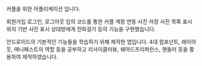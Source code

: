 커플을 위한 어플리케이션 입니다.

회원가입
로그인, 로그아웃
임의 코드를 통한 커플 계정 연동
사진 저장
사진 목록 표시
위치 기반 사진 표시
상대방에게 전화걸기
등의 기능을 구현했습니다.

안드로이드의 기본적인 기능들을 학습하기 위해 제작한 앱입니다.
4대 컴포넌트, 레이아웃, 매니페스트의 역할 등을 공부하고
리사이클러뷰, 쉐어드프리퍼런스, 핸들러 등을 활용하여 제작하였습니다. 

